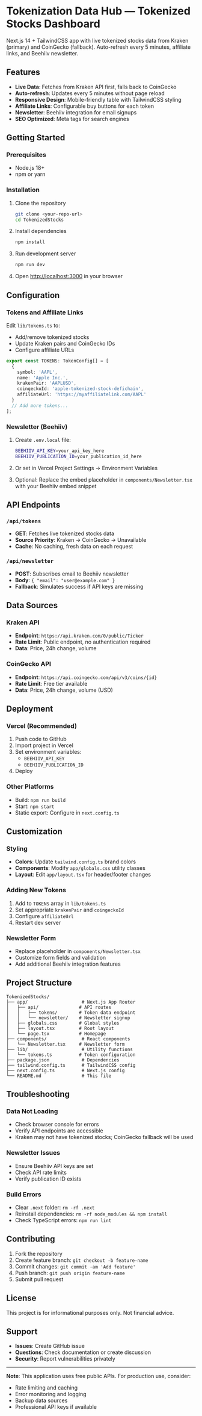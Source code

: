 # Tokenization Data Hub — Tokenized Stocks Dashboard

Next.js 14 + TailwindCSS app with live tokenized stocks data from Kraken (primary) and CoinGecko (fallback). Auto-refresh every 5 minutes, affiliate links, and Beehiiv newsletter.

## Features

- **Live Data**: Fetches from Kraken API first, falls back to CoinGecko
- **Auto-refresh**: Updates every 5 minutes without page reload
- **Responsive Design**: Mobile-friendly table with TailwindCSS styling
- **Affiliate Links**: Configurable buy buttons for each token
- **Newsletter**: Beehiiv integration for email signups
- **SEO Optimized**: Meta tags for search engines

## Getting Started

### Prerequisites
- Node.js 18+ 
- npm or yarn

### Installation
1. Clone the repository
   ```bash
   git clone <your-repo-url>
   cd TokenizedStocks
   ```

2. Install dependencies
   ```bash
   npm install
   ```

3. Run development server
   ```bash
   npm run dev
   ```

4. Open [http://localhost:3000](http://localhost:3000) in your browser

## Configuration

### Tokens and Affiliate Links
Edit `lib/tokens.ts` to:
- Add/remove tokenized stocks
- Update Kraken pairs and CoinGecko IDs
- Configure affiliate URLs

```typescript
export const TOKENS: TokenConfig[] = [
  {
    symbol: 'AAPL',
    name: 'Apple Inc.',
    krakenPair: 'AAPLUSD',
    coingeckoId: 'apple-tokenized-stock-defichain',
    affiliateUrl: 'https://myaffiliatelink.com/AAPL'
  }
  // Add more tokens...
];
```

### Newsletter (Beehiiv)
1. Create `.env.local` file:
   ```bash
   BEEHIIV_API_KEY=your_api_key_here
   BEEHIIV_PUBLICATION_ID=your_publication_id_here
   ```

2. Or set in Vercel Project Settings → Environment Variables

3. Optional: Replace the embed placeholder in `components/Newsletter.tsx` with your Beehiiv embed snippet

## API Endpoints

### `/api/tokens`
- **GET**: Fetches live tokenized stocks data
- **Source Priority**: Kraken → CoinGecko → Unavailable
- **Cache**: No caching, fresh data on each request

### `/api/newsletter`
- **POST**: Subscribes email to Beehiiv newsletter
- **Body**: `{ "email": "user@example.com" }`
- **Fallback**: Simulates success if API keys are missing

## Data Sources

### Kraken API
- **Endpoint**: `https://api.kraken.com/0/public/Ticker`
- **Rate Limit**: Public endpoint, no authentication required
- **Data**: Price, 24h change, volume

### CoinGecko API
- **Endpoint**: `https://api.coingecko.com/api/v3/coins/{id}`
- **Rate Limit**: Free tier available
- **Data**: Price, 24h change, volume (USD)

## Deployment

### Vercel (Recommended)
1. Push code to GitHub
2. Import project in Vercel
3. Set environment variables:
   - `BEEHIIV_API_KEY`
   - `BEEHIIV_PUBLICATION_ID`
4. Deploy

### Other Platforms
- Build: `npm run build`
- Start: `npm start`
- Static export: Configure in `next.config.ts`

## Customization

### Styling
- **Colors**: Update `tailwind.config.ts` brand colors
- **Components**: Modify `app/globals.css` utility classes
- **Layout**: Edit `app/layout.tsx` for header/footer changes

### Adding New Tokens
1. Add to `TOKENS` array in `lib/tokens.ts`
2. Set appropriate `krakenPair` and `coingeckoId`
3. Configure `affiliateUrl`
4. Restart dev server

### Newsletter Form
- Replace placeholder in `components/Newsletter.tsx`
- Customize form fields and validation
- Add additional Beehiiv integration features

## Project Structure

```
TokenizedStocks/
├── app/                    # Next.js App Router
│   ├── api/               # API routes
│   │   ├── tokens/        # Token data endpoint
│   │   └── newsletter/    # Newsletter signup
│   ├── globals.css        # Global styles
│   ├── layout.tsx         # Root layout
│   └── page.tsx           # Homepage
├── components/             # React components
│   └── Newsletter.tsx     # Newsletter form
├── lib/                    # Utility functions
│   └── tokens.ts          # Token configuration
├── package.json            # Dependencies
├── tailwind.config.ts      # TailwindCSS config
├── next.config.ts          # Next.js config
└── README.md               # This file
```

## Troubleshooting

### Data Not Loading
- Check browser console for errors
- Verify API endpoints are accessible
- Kraken may not have tokenized stocks; CoinGecko fallback will be used

### Newsletter Issues
- Ensure Beehiiv API keys are set
- Check API rate limits
- Verify publication ID exists

### Build Errors
- Clear `.next` folder: `rm -rf .next`
- Reinstall dependencies: `rm -rf node_modules && npm install`
- Check TypeScript errors: `npm run lint`

## Contributing

1. Fork the repository
2. Create feature branch: `git checkout -b feature-name`
3. Commit changes: `git commit -am 'Add feature'`
4. Push branch: `git push origin feature-name`
5. Submit pull request

## License

This project is for informational purposes only. Not financial advice.

## Support

- **Issues**: Create GitHub issue
- **Questions**: Check documentation or create discussion
- **Security**: Report vulnerabilities privately

---

**Note**: This application uses free public APIs. For production use, consider:
- Rate limiting and caching
- Error monitoring and logging
- Backup data sources
- Professional API keys if available

